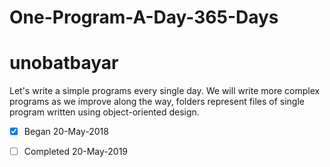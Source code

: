 # One-Program-A-Day-365-Days
# unobatbayar
Let's write a simple programs every single day. We will write more complex programs as we improve along the way, folders represent files of single program written using object-oriented design.
- [X] Began 20-May-2018
- [ ] Completed 20-May-2019






